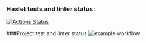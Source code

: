 ### Hexlet tests and linter status:
[![Actions Status](https://github.com/pavel-pj/php-project-48/actions/workflows/hexlet-check.yml/badge.svg)](https://github.com/pavel-pj/php-project-48/actions)

###Project test and linter status
![example workflow](https://github.com/pavel-pj/php-project-48/actions/workflows/test-system.yml/badge.svg)